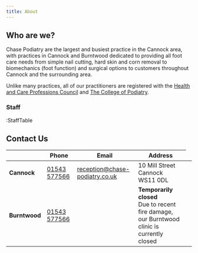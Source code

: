 ```yaml
---
title: About
---
```


## Who are we?
Chase Podiatry are the largest and busiest practice in the Cannock area, with practices in Cannock and Burntwood dedicated to providing all foot care needs from simple nail cutting, hard skin and corn removal to biomechanics (foot function) and surgical options to customers throughout Cannock and the surrounding area.

Unlike many practices, all of our practitioners are registered with the [Health and Care Professions Council](https://www.hcpc-uk.org/) and [The College of Podiatry](https://rcpod.org.uk/).

### Staff

:StaffTable

## Contact Us

<div class="flex flex-col">

| &nbsp;        | Phone                           | Email                                                                   | Address                                     |
|---------------|---------------------------------|-------------------------------------------------------------------------|---------------------------------------------|
| **Cannock**   | [01543 577566](tel:01543577566) | [reception@chase-podiatry.co.uk](mailto:reception@chase-podiatry.co.uk) | 10 Mill Street <br/> Cannock <br/> WS11 0DL |
| **Burntwood** | [01543 577566](tel:01543577566) | <td colspan="2"><strong>Temporarily closed</strong><br/>Due to recent fire damage, our Burntwood clinic is currently closed</td>

</div>

